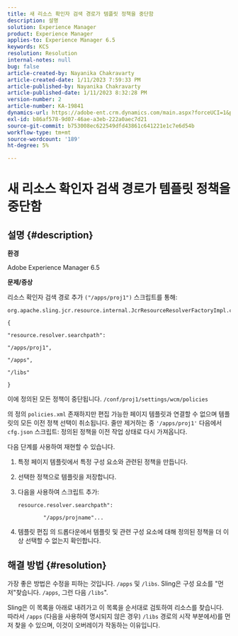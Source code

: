 ```yaml
---
title: 새 리소스 확인자 검색 경로가 템플릿 정책을 중단함
description: 설명
solution: Experience Manager
product: Experience Manager
applies-to: Experience Manager 6.5
keywords: KCS
resolution: Resolution
internal-notes: null
bug: false
article-created-by: Nayanika Chakravarty
article-created-date: 1/11/2023 7:59:33 PM
article-published-by: Nayanika Chakravarty
article-published-date: 1/11/2023 8:32:28 PM
version-number: 2
article-number: KA-19841
dynamics-url: https://adobe-ent.crm.dynamics.com/main.aspx?forceUCI=1&pagetype=entityrecord&etn=knowledgearticle&id=0d136574-ea91-ed11-aad1-6045bd006e5a
exl-id: b86af578-9d07-46ae-a3eb-222a0aec7d21
source-git-commit: b753008ec622549dfd43861c641221e1c7e6d54b
workflow-type: tm+mt
source-wordcount: '189'
ht-degree: 5%

---
```


# 새 리소스 확인자 검색 경로가 템플릿 정책을 중단함

## 설명 {#description}


<b>환경</b>

Adobe Experience Manager 6.5

<b>문제/증상</b>

리소스 확인자 검색 경로 추가 `("/apps/proj1")` 스크립트를 통해:


```
org.apache.sling.jcr.resource.internal.JcrResourceResolverFactoryImpl.cfg.json

{

"resource.resolver.searchpath":

"/apps/proj1",

"/apps",

"/libs"

}
```


이에 정의된 모든 정책이 중단됩니다. `/conf/proj1/settings/wcm/policies`

의 정의 `policies.xml` 존재하지만 편집 가능한 페이지 템플릿과 연결할 수 없으며 템플릿의 모든 이전 정책 선택이 취소됩니다. 줄만 제거하는 중 `'/apps/proj1'` 다음에서 `cfg.json` 스크립트: 정의된 정책을 이전 작업 상태로 다시 가져옵니다.

다음 단계를 사용하여 재현할 수 있습니다.

1. 특정 페이지 템플릿에서 특정 구성 요소와 관련된 정책을 만듭니다.


2. 선택한 정책으로 템플릿을 저장합니다.


3. 다음을 사용하여 스크립트 추가:




   ```
   resource.resolver.searchpath":
   
           "/apps/projname"...
   ```



4. 템플릿 편집 의 드롭다운에서 템플릿 및 관련 구성 요소에 대해 정의된 정책을 더 이상 선택할 수 없는지 확인합니다.



## 해결 방법 {#resolution}


가장 좋은 방법은 수정을 피하는 것입니다. `/apps` 및 `/libs`. Sling은 구성 요소를 &quot;먼저&quot;찾습니다. `/apps`, 그런 다음 `/libs`&quot;.

Sling은 이 목록을 아래로 내려가고 이 목록을 순서대로 검토하여 리소스를 찾습니다. 따라서 `/apps` (다음을 사용하여 명시되지 않은 경우) `/libs` 경로의 시작 부분에서)를 먼저 찾을 수 있으며, 이것이 오버레이가 작동하는 이유입니다.
